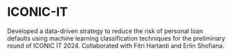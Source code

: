 # ICONIC-IT
Developed a data-driven strategy to reduce the risk of personal loan defaults using machine learning classification techniques for the preliminary round of ICONIC IT 2024. Collaborated with Fitri Hartanti and Erlin Shofiana.
